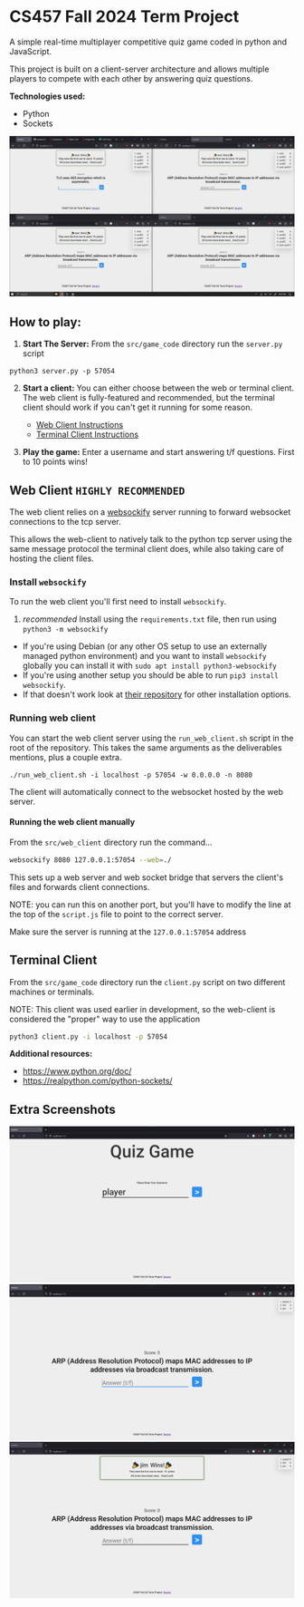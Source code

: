# CS457 Fall 2024 Term Project

A simple real-time multiplayer competitive quiz game coded in python and
JavaScript.

This project is built on a client-server architecture and allows multiple
players to compete with each other by answering quiz questions.

**Technologies used:**
* Python
* Sockets

![alt](assets/multiple_clients.png)

## **How to play:**

1. **Start The Server:** From the `src/game_code` directory run the `server.py` script

```
python3 server.py -p 57054
```

2. **Start a client:** You can either choose between the web or terminal client. The web client is fully-featured and recommended, but the terminal client should work if you can't get it running for some reason.

    - [Web Client Instructions](#web-client-highly-recommended)
    - [Terminal Client Instructions](#terminal-client)

3. **Play the game:** Enter a username and start answering t/f questions. First to 10 points wins!


## Web Client **`HIGHLY RECOMMENDED`**

The web client relies on a [websockify](https://github.com/novnc/websockify)
server running to forward websocket connections to the tcp server.

This allows the web-client to natively talk to the python tcp server using the
same message protocol the terminal client does, while also taking care of
hosting the client files.

### Install `websockify`

To run the web client you'll first need to install `websockify`. 

1. *recommended* Install using the `requirements.txt` file, then run using
   `python3 -m websockify`
- If you're using Debian (or any other OS setup to use an externally managed python environment) and you want to install `websockify` globally you can install it with `sudo apt install python3-websockify`
- If you're using another setup you should be able to run `pip3 install websockify`.
- If that doesn't work look at [their repository](https://github.com/novnc/websockify) for other installation options.

### Running web client

You can start the web client server using the `run_web_client.sh` script in the
root of the repository. This takes the same arguments as the deliverables
mentions, plus a couple extra.

```
./run_web_client.sh -i localhost -p 57054 -w 0.0.0.0 -n 8080
```

The client will automatically connect to the websocket hosted by the web server.

#### Running the web client manually

From the `src/web_client` directory run the command...

```bash
websockify 8080 127.0.0.1:57054 --web=./
```

This sets up a web server and web socket bridge that servers the client's files and forwards client connections.

NOTE: you can run this on another port, but you'll have to modify the line at the top of the `script.js` file to point to the correct server.

Make sure the server is running at the `127.0.0.1:57054` address

## Terminal Client

From the `src/game_code` directory run the `client.py` script on two different machines or terminals.

NOTE: This client was used earlier in development, so the web-client is considered the "proper" way to use the application

```bash
python3 client.py -i localhost -p 57054
```

**Additional resources:**
* https://www.python.org/doc/
* https://realpython.com/python-sockets/


## Extra Screenshots

![alt](assets/main_page.png)
![alt](assets/question.png)
![alt](assets/winner.png)
